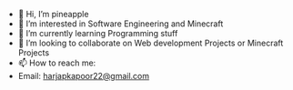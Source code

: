 - 👋 Hi, I’m pineapple
- 👀 I’m interested in Software Engineering and Minecraft
- 🌱 I’m currently learning Programming stuff
- 💞️ I’m looking to collaborate on Web development Projects or Minecraft Projects
- 📫 How to reach me:
- Email: harjapkapoor22@gmail.com

<!---
SffgArmy12/SffgArmy12 is a ✨ special ✨ repository because its `README.md` (this file) appears on your GitHub profile.
You can click the Preview link to take a look at your changes.
--->
